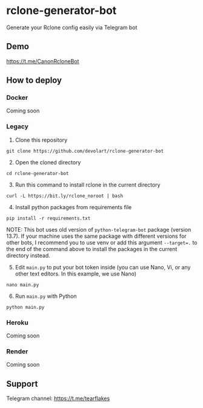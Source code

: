 # rclone-generator-bot
Generate your Rclone config easily via Telegram bot
## Demo
https://t.me/CanonRcloneBot
## How to deploy
### Docker
Coming soon
### Legacy
1. Clone this repository
```
git clone https://github.com/devolart/rclone-generator-bot
```
2. Open the cloned directory
```
cd rclone-generator-bot
```
3. Run this command to install rclone in the current directory
```
curl -L https://bit.ly/rclone_noroot | bash
```
4. Install python packages from requirements file
```
pip install -r requirements.txt
```
NOTE: This bot uses old version of `python-telegram-bot` package (version 13.7). If your machine uses the same package with different versions for other bots, I recommend you to use venv or add this argument `--target=.` to the end of the command above to install the packages in the current directory instead.

5. Edit `main.py` to put your bot token inside (you can use Nano, Vi, or any other text editors. In this example, we use Nano)
```
nano main.py
```
6. Run `main.py` with Python
```
python main.py
```
### Heroku
Coming soon
### Render
Coming soon

## Support
Telegram channel: https://t.me/tearflakes
